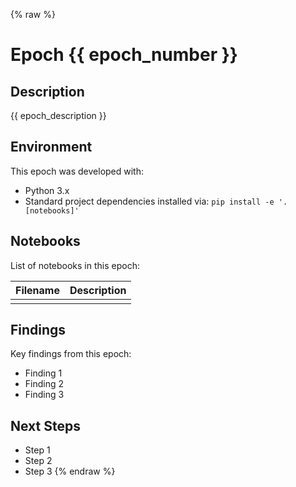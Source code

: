 {% raw %}
# Epoch {{ epoch_number }}

## Description

{{ epoch_description }}

## Environment

This epoch was developed with:

- Python 3.x
- Standard project dependencies installed via: `pip install -e '.[notebooks]'`

## Notebooks

List of notebooks in this epoch:

| Filename | Description |
|----------|-------------|
| | |

## Findings

Key findings from this epoch:

- Finding 1
- Finding 2
- Finding 3

## Next Steps

- Step 1
- Step 2
- Step 3
{% endraw %}
